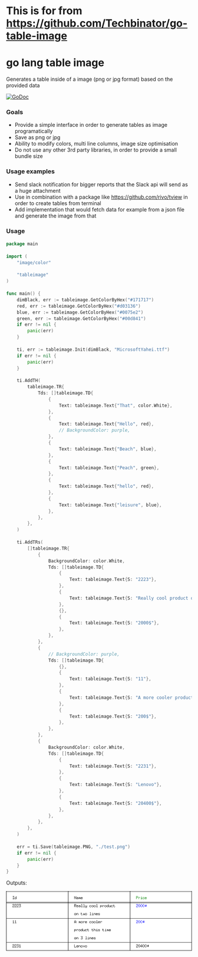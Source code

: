 # This is for from https://github.com/Techbinator/go-table-image

# go lang table image

Generates a table inside of a image (png or jpg format) based on the provided data

[![GoDoc](https://godoc.org/github.com/techbinator/go-table-image?status.svg)](https://godoc.org/github.com/techbinator/go-table-image)

### Goals

- Provide a simple interface in order to generate tables as image programatically
- Save as png or jpg
- Ability to modify colors, multi line columns, image size optimisation
- Do not use any other 3rd party libraries, in order to provide a small bundle size

### Usage examples

- Send slack notification for bigger reports that the Slack api will send as a huge attachment
- Use in combination with a package like https://github.com/rivo/tview in order to create tables from terminal
- Add implementation that would fetch data for example from a json file and generate the image from that

### Usage

```go
package main

import (
	"image/color"

	"tableimage"
)

func main() {
	dimBlack, err := tableimage.GetColorByHex("#171717")
	red, err := tableimage.GetColorByHex("#d03136")
	blue, err := tableimage.GetColorByHex("#0075e2")
	green, err := tableimage.GetColorByHex("#00d841")
	if err != nil {
		panic(err)
	}
	
	ti, err := tableimage.Init(dimBlack, "MicrosoftYahei.ttf")
	if err != nil {
		panic(err)
	}

	ti.AddTH(
		tableimage.TR{
			Tds: []tableimage.TD{
				{
					Text: tableimage.Text{"That", color.White},
				},
				{
					Text: tableimage.Text{"Hello", red},
					// BackgroundColor: purple,
				},
				{
					Text: tableimage.Text{"Beach", blue},
				},
				{
					Text: tableimage.Text{"Peach", green},
				},
				{
					Text: tableimage.Text{"hello", red},
				},
				{
					Text: tableimage.Text{"leisure", blue},
				},
			},
		},
	)

	ti.AddTRs(
		[]tableimage.TR{
			{
				BackgroundColor: color.White,
				Tds: []tableimage.TD{
					{
						Text: tableimage.Text{S: "2223"},
					},
					{
						Text: tableimage.Text{S: "Really cool product on two lines"},
					},
					{},
					{
						Text: tableimage.Text{S: "2000$"},
					},
				},
			},
			{
				// BackgroundColor: purple,
				Tds: []tableimage.TD{
					{},
					{
						Text: tableimage.Text{S: "11"},
					},
					{
						Text: tableimage.Text{S: "A more cooler product this time on 3 lines"},
					},
					{
						Text: tableimage.Text{S: "200$"},
					},
				},
			},
			{
				BackgroundColor: color.White,
				Tds: []tableimage.TD{
					{
						Text: tableimage.Text{S: "2231"},
					},
					{
						Text: tableimage.Text{S: "Lenovo"},
					},
					{
						Text: tableimage.Text{S: "20400$"},
					},
				},
			},
		},
	)

	err = ti.Save(tableimage.PNG, "./test.png")
	if err != nil {
		panic(err)
	}
}
```

Outputs:

![Example](example/test.png "Example")
